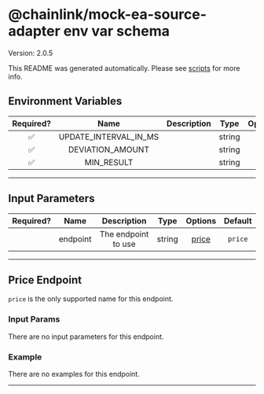 # @chainlink/mock-ea-source-adapter env var schema

Version: 2.0.5

This README was generated automatically. Please see [scripts](../../scripts) for more info.

## Environment Variables

| Required? |         Name          | Description |  Type  | Options | Default |
| :-------: | :-------------------: | :---------: | :----: | :-----: | :-----: |
|    ✅     | UPDATE_INTERVAL_IN_MS |             | string |         |         |
|    ✅     |   DEVIATION_AMOUNT    |             | string |         |         |
|    ✅     |      MIN_RESULT       |             | string |         |         |

---

## Input Parameters

| Required? |   Name   |     Description     |  Type  |         Options          | Default |
| :-------: | :------: | :-----------------: | :----: | :----------------------: | :-----: |
|           | endpoint | The endpoint to use | string | [price](#price-endpoint) | `price` |

---

## Price Endpoint

`price` is the only supported name for this endpoint.

### Input Params

There are no input parameters for this endpoint.

### Example

There are no examples for this endpoint.

---
